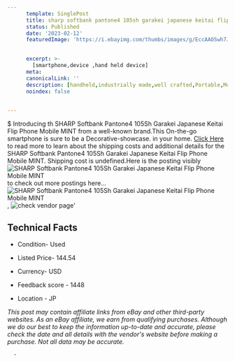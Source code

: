 ```yaml
---
      template: SinglePost
      title: sharp softbank pantone4 105sh garakei japanese keitai flip phone mobile mint
      status: Published
      date: '2023-02-12'
      featuredImage: 'https://i.ebayimg.com/thumbs/images/g/EccAAOSwh7Jj5yg7/s-l225.jpg'
       

      excerpt: >-
        [smartphone,device ,hand held device]
      meta:
      canonicalLink: ''
      description: [handheld,industrially made,well crafted,Portable,Mobile,Compact,Convenient,Lightweight,Maneuverable,Man-portable,Miniature,Carriable,Hand-held,Light,Holdable,Transportable,Mobile device,Pocket-sized,On-the-go,Wireless,Cordless,Compact size,Convenient size, smartphone,device ,hand held device]
      noindex: false
      

---
```

$
      Introducing th SHARP Softbank Pantone4 105Sh Garakei Japanese Keitai Flip Phone Mobile MINT from a well-known brand.This On-the-go smartphone is sure to be a Decorative-showcase. in your home. [Click Here](https://www.ebay.com/itm/385408328442?hash=item59bc2062fa%3Ag%3AEccAAOSwh7Jj5yg7&mkevt=1&mkcid=1&mkrid=711-53200-19255-0&campid=%253CePNCampaignId%253E&customid=%253CreferenceId%253E&toolid=10049) to read more to learn about the shipping costs and additional details for the SHARP Softbank Pantone4 105Sh Garakei Japanese Keitai Flip Phone Mobile MINT. Shipping cost is undefined.Here is the posting visibly ![SHARP Softbank Pantone4 105Sh Garakei Japanese Keitai Flip Phone Mobile MINT](https://i.ebayimg.com/thumbs/images/g/EccAAOSwh7Jj5yg7/s-l225.jpg) to check out more postings here... ![SHARP Softbank Pantone4 105Sh Garakei Japanese Keitai Flip Phone Mobile MINT](https://i.ebayimg.com/images/g/EccAAOSwh7Jj5yg7/s-l960.jpg), ![check vendor page](https://origin-galleryplus.ebayimg.com/ws/web/385408328442_2_0_1/225x225.jpg,https://origin-galleryplus.ebayimg.com/ws/web/385408328442_3_0_1/225x225.jpg,https://origin-galleryplus.ebayimg.com/ws/web/385408328442_4_0_1/225x225.jpg)'

      

 ## Technical Facts 



     
      

 - Condition- Used 


      

 - Listed Price- 144.54 


      

 - Currency- USD 


      

 - Feedback score - 1448 


      

 - Location - JP 


      
      

 *_This post may contain affiliate links from eBay and other third-party websites. As an eBay affiliate, we earn from qualifying purchases. Although we do our best to keep the information up-to-date and accurate, please check the date and all details with the vendor's website before making a purchase. Not all data may be accurate._*




      -
